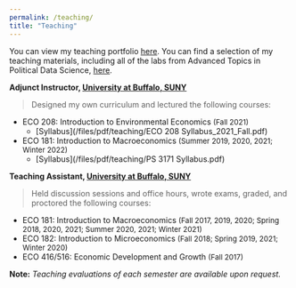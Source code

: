 ```yaml
---
permalink: /teaching/
title: "Teaching"
---
```


You can view my teaching portfolio [here](/files/pdf/teaching/Portfolio.pdf).
You can find a selection of my teaching materials, including all of the labs
from Advanced Topics in Political Data Science, [here](/teaching-materials).

**Adjunct Instructor, [University at Buffalo, SUNY](https://arts-sciences.buffalo.edu/economics.html)**
> Designed my own curriculum and lectured the following courses:
 - ECO 208: Introduction to Environmental Economics <span style="font-size:13px">(Fall 2021)</span>
     - [Syllabus](/files/pdf/teaching/ECO 208 Syllabus_2021_Fall.pdf)
 - ECO 181: Introduction to Macroeconomics <span style="font-size:13px">(Summer 2019, 2020, 2021; Winter 2022)</span>
     - [Syllabus](/files/pdf/teaching/PS 3171 Syllabus.pdf)

**Teaching Assistant, [University at Buffalo, SUNY](https://arts-sciences.buffalo.edu/economics.html)** 
> Held discussion sessions and office hours, wrote exams, graded, and proctored the following courses:
 - ECO 181: Introduction to Macroeconomics <span style="font-size:13px">(Fall 2017, 2019, 2020; Spring 2018, 2020, 2021; Summer 2020, 2021; Winter 2021)</span>
 - ECO 182: Introduction to Microeconomics <span style="font-size:13px">(Fall 2018; Spring 2019, 2021; Winter 2020)</span>
 - ECO 416/516: Economic Development and Growth <span style="font-size:13px">(Fall 2017)</span>

**Note:** *Teaching evaluations of each semester are available upon request.*

